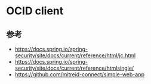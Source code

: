 # OCID client

## 参考
* https://docs.spring.io/spring-security/site/docs/current/reference/html/jc.html
* https://docs.spring.io/spring-security/site/docs/current/reference/htmlsingle/
* https://github.com/mitreid-connect/simple-web-app
